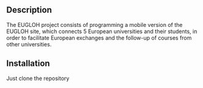 ## Description
The EUGLOH project consists of programming a mobile version of the EUGLOH site, which connects 5 European universities and their students, in order to facilitate European exchanges and the follow-up of courses from other universities.

## Installation
Just clone the repository
